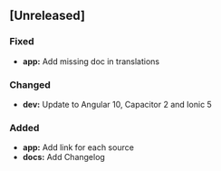 ## [Unreleased]

### Fixed

* **app:** Add missing doc in translations

### Changed

* **dev:** Update to Angular 10, Capacitor 2 and Ionic 5

### Added

* **app:** Add link for each source
* **docs:** Add Changelog
